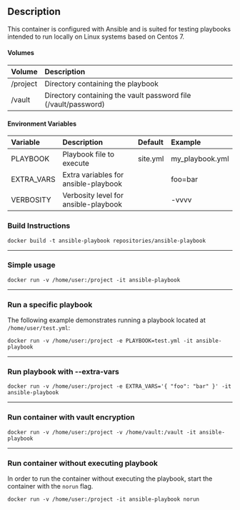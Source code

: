 ## Description

This container is configured with Ansible and is suited for testing playbooks 
intended to run locally on Linux systems based on Centos 7.

#### Volumes

| Volume       | Description                                                     |
|:-------------|:----------------------------------------------------------------|
| /project     | Directory containing the playbook                               |
| /vault       | Directory containing the vault password file (/vault/password)  |


#### Environment Variables

| Variable     | Description                            | Default    | Example         |
|:-------------|:---------------------------------------|:-----------|:----------------|
| PLAYBOOK     | Playbook file to execute               | site.yml   | my_playbook.yml |
| EXTRA_VARS   | Extra variables for ansible-playbook   |            | foo=bar         |
| VERBOSITY    | Verbosity level for ansible-playbook   |            | -vvvv           |


### Build Instructions
    docker build -t ansible-playbook repositories/ansible-playbook
---

### Simple usage
    docker run -v /home/user:/project -it ansible-playbook
---

### Run a specific playbook

The following example demonstrates running a playbook located at `/home/user/test.yml`:

    docker run -v /home/user:/project -e PLAYBOOK=test.yml -it ansible-playbook

---

### Run playbook with --extra-vars
    docker run -v /home/user:/project -e EXTRA_VARS='{ "foo": "bar" }' -it ansible-playbook
---

### Run container with vault encryption
    docker run -v /home/user:/project -v /home/vault:/vault -it ansible-playbook
---

### Run container without executing playbook
In order to run the container without executing the playbook, start the container with
the `norun` flag.

    docker run -v /home/user:/project -it ansible-playbook norun
